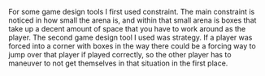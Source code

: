 For some game design tools I first used constraint. The main constraint is noticed in how small the arena is, and within that small arena is boxes that take up a decent amount of space that you have to work around as the player.
The second game design tool I used was strategy. If a player was forced into a corner with boxes in the way there could be a forcing way to jump over that player if played correctly, so the other player has to maneuver to not get themselves in that situation in the first place. 
